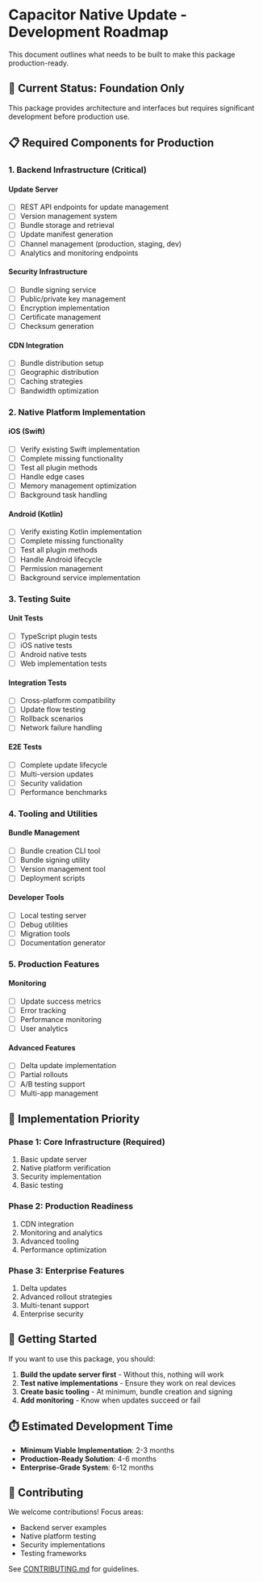 # Capacitor Native Update - Development Roadmap

This document outlines what needs to be built to make this package production-ready.

## 🚨 Current Status: Foundation Only

This package provides architecture and interfaces but requires significant development before production use.

## 📋 Required Components for Production

### 1. Backend Infrastructure (Critical)

#### Update Server
- [ ] REST API endpoints for update management
- [ ] Version management system
- [ ] Bundle storage and retrieval
- [ ] Update manifest generation
- [ ] Channel management (production, staging, dev)
- [ ] Analytics and monitoring endpoints

#### Security Infrastructure
- [ ] Bundle signing service
- [ ] Public/private key management
- [ ] Encryption implementation
- [ ] Certificate management
- [ ] Checksum generation

#### CDN Integration
- [ ] Bundle distribution setup
- [ ] Geographic distribution
- [ ] Caching strategies
- [ ] Bandwidth optimization

### 2. Native Platform Implementation

#### iOS (Swift)
- [ ] Verify existing Swift implementation
- [ ] Complete missing functionality
- [ ] Test all plugin methods
- [ ] Handle edge cases
- [ ] Memory management optimization
- [ ] Background task handling

#### Android (Kotlin)
- [ ] Verify existing Kotlin implementation
- [ ] Complete missing functionality
- [ ] Test all plugin methods
- [ ] Handle Android lifecycle
- [ ] Permission management
- [ ] Background service implementation

### 3. Testing Suite

#### Unit Tests
- [ ] TypeScript plugin tests
- [ ] iOS native tests
- [ ] Android native tests
- [ ] Web implementation tests

#### Integration Tests
- [ ] Cross-platform compatibility
- [ ] Update flow testing
- [ ] Rollback scenarios
- [ ] Network failure handling

#### E2E Tests
- [ ] Complete update lifecycle
- [ ] Multi-version updates
- [ ] Security validation
- [ ] Performance benchmarks

### 4. Tooling and Utilities

#### Bundle Management
- [ ] Bundle creation CLI tool
- [ ] Bundle signing utility
- [ ] Version management tool
- [ ] Deployment scripts

#### Developer Tools
- [ ] Local testing server
- [ ] Debug utilities
- [ ] Migration tools
- [ ] Documentation generator

### 5. Production Features

#### Monitoring
- [ ] Update success metrics
- [ ] Error tracking
- [ ] Performance monitoring
- [ ] User analytics

#### Advanced Features
- [ ] Delta update implementation
- [ ] Partial rollouts
- [ ] A/B testing support
- [ ] Multi-app management

## 🎯 Implementation Priority

### Phase 1: Core Infrastructure (Required)
1. Basic update server
2. Native platform verification
3. Security implementation
4. Basic testing

### Phase 2: Production Readiness
1. CDN integration
2. Monitoring and analytics
3. Advanced tooling
4. Performance optimization

### Phase 3: Enterprise Features
1. Delta updates
2. Advanced rollout strategies
3. Multi-tenant support
4. Enterprise security

## 📝 Getting Started

If you want to use this package, you should:

1. **Build the update server first** - Without this, nothing will work
2. **Test native implementations** - Ensure they work on real devices
3. **Create basic tooling** - At minimum, bundle creation and signing
4. **Add monitoring** - Know when updates succeed or fail

## ⏱️ Estimated Development Time

- **Minimum Viable Implementation**: 2-3 months
- **Production-Ready Solution**: 4-6 months
- **Enterprise-Grade System**: 6-12 months

## 🤝 Contributing

We welcome contributions! Focus areas:
- Backend server examples
- Native platform testing
- Security implementations
- Testing frameworks

See [CONTRIBUTING.md](./CONTRIBUTING.md) for guidelines.